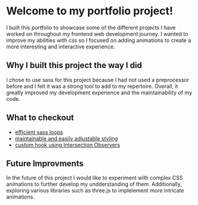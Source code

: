 # Welcome to my portfolio project!

I built this portfolio to showcase some of the different projects I have worked on throughout my frontend web development journey. I wanted to improve my abilities with css so I focused on adding animations to create a more interesting and interactive
experience.

## Why I built this project the way I did

I chose to use sass for this project because I had not used a preprocessor before and I felt it was a strong tool to
add to my repertoire. Overall, it greatly improved my development experience and the maintainability of my code.

## What to checkout

- [efficient sass loops](https://github.com/piacib/portfolio/blob/fdfb9f63bb829e77304bb45a173abe8bef016672/src/components/PageLoadAnimation/wave.scss#L50-L69)
- [maintainable and easily adjustable styling](https://github.com/piacib/portfolio/blob/fdfb9f63bb829e77304bb45a173abe8bef016672/src/components/Moon/moon.scss#L35-L72)
- [custom hook using Intersection Observers](https://github.com/piacib/portfolio/blob/main/src/utils/useDualFadeIn.ts)

## Future Improvments
In the future of this project I would like to experiment with complex CSS animations to further develop my undderstanding of them. Additionally, exploring various libraries such as three.js to implelement more intricate animations. 


